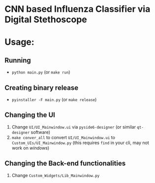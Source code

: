 # CNN based Influenza Classifier via Digital Stethoscope 


# Usage:

## Running
- `python main.py` (or `make run`)

## Creating binary release
- `pyinstaller -F main.py` (or `make release`)

## Changing the UI
1. Change `UI/UI_Mainwindow.ui` via `pyside6-designer` (or similar `qt-designer` software)
2. `make conver_all` to convert `UI/UI_Mainwindow.ui` to `Custom_UIs/UI_Mainwindow.py` (this requires `find` in your cli, may not work on _windows_)

## Changing the Back-end functionalities
1. Change `Custom_Widgets/Lib_Mainwindow.py`

